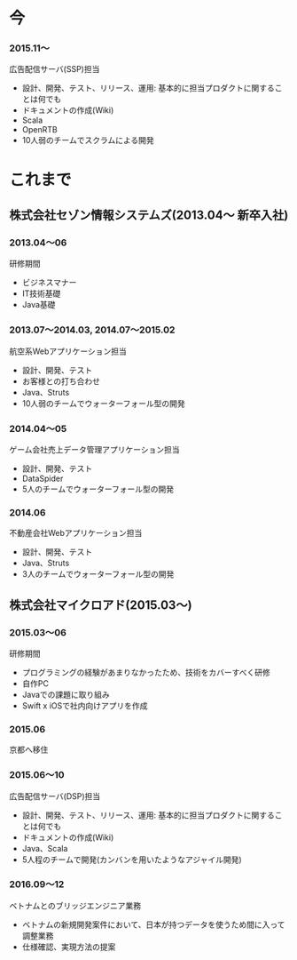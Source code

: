 # 今

### 2015.11〜
広告配信サーバ(SSP)担当
* 設計、開発、テスト、リリース、運用: 基本的に担当プロダクトに関することは何でも
* ドキュメントの作成(Wiki)
* Scala
* OpenRTB
* 10人弱のチームでスクラムによる開発

# これまで

## 株式会社セゾン情報システムズ(2013.04〜 新卒入社)

### 2013.04〜06
研修期間
* ビジネスマナー
* IT技術基礎
* Java基礎

### 2013.07〜2014.03, 2014.07〜2015.02
航空系Webアプリケーション担当
* 設計、開発、テスト
* お客様との打ち合わせ
* Java、Struts
* 10人弱のチームでウォーターフォール型の開発

### 2014.04〜05
ゲーム会社売上データ管理アプリケーション担当
* 設計、開発、テスト
* DataSpider
* 5人のチームでウォーターフォール型の開発

### 2014.06
不動産会社Webアプリケーション担当
* 設計、開発、テスト
* Java、Struts
* 3人のチームでウォーターフォール型の開発

## 株式会社マイクロアド(2015.03〜)

### 2015.03〜06
研修期間
* プログラミングの経験があまりなかったため、技術をカバーすべく研修
* 自作PC
* Javaでの課題に取り組み
* Swift x iOSで社内向けアプリを作成

### 2015.06
京都へ移住

### 2015.06〜10
広告配信サーバ(DSP)担当
* 設計、開発、テスト、リリース、運用: 基本的に担当プロダクトに関することは何でも
* ドキュメントの作成(Wiki)
* Java、Scala
* 5人程のチームで開発(カンバンを用いたようなアジャイル開発)

### 2016.09〜12
ベトナムとのブリッジエンジニア業務
* ベトナムの新規開発案件において、日本が持つデータを使うため間に入って調整業務
* 仕様確認、実現方法の提案